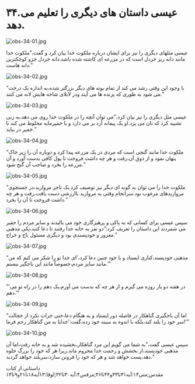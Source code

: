 ۳۴.عیسی داستان های دیگری را تعلیم می دهد.
=========================================

![obs-34-01.jpg](/var/www/vhosts/door43.org/httpdocs/data/gitrepo/media/en/obs/obs-34-01.jpg "obs-34-01.jpg")

عیسی مثلهای دیگری را نیز برای ایشان درباره ملکوت خدا بیان کرد و
گفت،”ملکوت خدا مانند دانه ریز خردل است که در مزرعه ای کاشته شده
باشد.دانه خردل جزو کوچکترین دانه هاست.”

![obs-34-02.jpg](/var/www/vhosts/door43.org/httpdocs/data/gitrepo/media/en/obs/obs-34-02.jpg "obs-34-02.jpg")

“با وجود این وقتی رشد می کند از تمام بوته های دیگر بزرگتر شده،به اندازه
یک درخت می شود به طوری که پرنده ها می آیند ودر لابلای شاخه هایش لانه می
کنند.”

![obs-34-03.jpg](/var/www/vhosts/door43.org/httpdocs/data/gitrepo/media/en/obs/obs-34-03.jpg "obs-34-03.jpg")

عیسی مثل دیگری را نیز بیان کرد،”می توان آنچه را در ملکوت خدا روی می
دهد،به زنی تشبیه کرد که نان می پزد.او یک پیمانه آرد بر می دارد و با
خمیرمایه مخلوط می کند تا خمیر در بیاید.”

![obs-34-04.jpg](/var/www/vhosts/door43.org/httpdocs/data/gitrepo/media/en/obs/obs-34-04.jpg "obs-34-04.jpg")

“ملکوت خدا مانند گنجی است که مردی در یک مزرعه پیدا کرد و دوباره آن را
زیر خاک پنهان نمود و از ذوق آن،رفت و هر چه داشت فروخت تا پول کافی بدست
آورد و آن مزرعه را بخرد و صاحب آن گنج شود.”

![obs-34-05.jpg](/var/www/vhosts/door43.org/httpdocs/data/gitrepo/media/en/obs/obs-34-05.jpg "obs-34-05.jpg")

“ملکوت خدا را می توان به گونه ای دیگر نیز توصیف کرد.یک تاجر مروارید،در
جستجوی مرواریدهای مرغوب بود.سرانجام وقتی به مروارید باارزشی دست یافت،رفت
و هر چه داشت فروخت تا آن را بخرد.”

![obs-34-06.jpg](/var/www/vhosts/door43.org/httpdocs/data/gitrepo/media/en/obs/obs-34-06.jpg "obs-34-06.jpg")

سپس عیسی برای کسانی که به پاکی و پرهیزگاری خود می بالیدند و سایر مردم را
حقیر می شمردند این داستان را تعریف کرد:“دو نفر به خانه خدا رفتند تا دعا
کنند،یکی مذهبی مغرور و خودپسندی بود و دیگری مسئول باج و خراج.”

![obs-34-07.jpg](/var/www/vhosts/door43.org/httpdocs/data/gitrepo/media/en/obs/obs-34-07.jpg "obs-34-07.jpg")

“مذهبی خودپسند،کناری ایستاد و با خود چنین دعا کرد،'ای خدا تو را شکر می
کنم که من مانند سایر مردم،خصوصاً مانند این باجگیر نیستم.'”

![obs-34-08.jpg](/var/www/vhosts/door43.org/httpdocs/data/gitrepo/media/en/obs/obs-34-08.jpg "obs-34-08.jpg")

”'در هفته دو بار روزه می گیرم و از هر چه که بدست می آورم،یک دهم را در
راه تو می دهم.'”

![obs-34-09.jpg](/var/www/vhosts/door43.org/httpdocs/data/gitrepo/media/en/obs/obs-34-09.jpg "obs-34-09.jpg")

“اما آن باجگیری گناهکار در فاصله دور ایستاد و به هنگام دعا،حتی جرات نکرد
از خجالت سر خود را بلند کند،بلکه با اندوه به سینه خود زده،گفت:'خدایا به
من گناهکار رحم فرما!'”

![obs-34-10.jpg](/var/www/vhosts/door43.org/httpdocs/data/gitrepo/media/en/obs/obs-34-10.jpg "obs-34-10.jpg")

سپس عیسی گفت،”به شما می گویم این مرد گناهکار،بخشیده شد و به خانه رفت،اما
آن مذهبی خودپسند،از بخشش و رحمت خدا محروم ماند.زیرا هر که خود را بزرگ
جلوه دهد،پست خواهد شد و هر که خود را فروتن سازد،سربلند خواهد گردید.”

داستانی از کتاب
مقدس;متی۱۳:آیه۳۱تا۳۳و۴۴تا۴۶;مرقس۴:آیه۳۰تا۳۲;لوقا:۱۳آیه۱۸تا۲۱و۹تا۱۴
